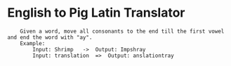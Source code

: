 # English to Pig Latin Translator

        Given a word, move all consonants to the end till the first vowel and end the word with "ay".
        Example:
            Input: Shrimp   ->  Output: Impshray
            Input: translation  =>  Output: anslationtray